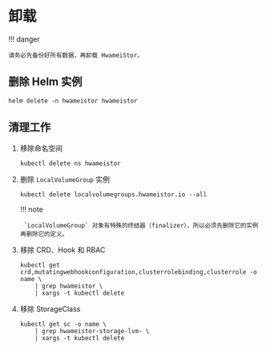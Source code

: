 # 卸载

!!! danger

    请务必先备份好所有数据，再卸载 HwameiStor。

## 删除 Helm 实例

```console
helm delete -n hwameistor hwameistor
```

## 清理工作

1. 移除命名空间

    ```console
    kubectl delete ns hwameistor
    ```

2. 删除 `LocalVolumeGroup` 实例

    ```console
    kubectl delete localvolumegroups.hwameistor.io --all
    ```

    !!! note

        `LocalVolumeGroup` 对象有特殊的终结器（finalizer），所以必须先删除它的实例再删除它的定义。

3. 移除 CRD、Hook 和 RBAC

    ```console
    kubectl get crd,mutatingwebhookconfiguration,clusterrolebinding,clusterrole -o name \
        | grep hwameistor \
        | xargs -t kubectl delete
    ```

4. 移除 StorageClass

    ```console
    kubectl get sc -o name \
        | grep hwameistor-storage-lvm- \
        | xargs -t kubectl delete
    ```
